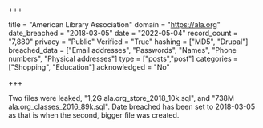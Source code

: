 +++

title = "American Library Association"
domain = "https://ala.org"
date_breached = "2018-03-05"
date = "2022-05-04"
record_count = "7,880"
privacy = "Public"
Verified = "True"
hashing = ["MD5", "Drupal"]
breached_data = ["Email addresses", "Passwords", "Names", "Phone numbers", "Physical addresses"]
type = ["posts","post"]
categories = ["Shopping", "Education"]
acknowledged = "No"


+++


Two files were leaked, "1,2G  ala.org_store_2018_10k.sql", and "738M ala.org_classes_2016_89k.sql". Date breached has been set to 2018-03-05 as that is when the second, bigger file was created.

